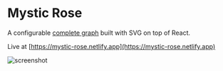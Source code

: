 # Mystic Rose

A configurable [complete graph](https://en.wikipedia.org/wiki/Complete_graph) built with SVG on top of React.

Live at [https://mystic-rose.netlify.app](https://mystic-rose.netlify.app)

![screenshot](https://i.imgur.com/myFrOwS.gif)
